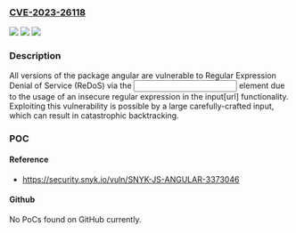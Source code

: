 ### [CVE-2023-26118](https://cve.mitre.org/cgi-bin/cvename.cgi?name=CVE-2023-26118)
![](https://img.shields.io/static/v1?label=Product&message=angular&color=blue)
![](https://img.shields.io/static/v1?label=Version&message=0%3C%20*%20&color=brighgreen)
![](https://img.shields.io/static/v1?label=Vulnerability&message=Regular%20Expression%20Denial%20of%20Service%20(ReDoS)&color=brighgreen)

### Description

All versions of the package angular are vulnerable to Regular Expression Denial of Service (ReDoS) via the <input type="url"> element due to the usage of an insecure regular expression in the input[url] functionality. Exploiting this vulnerability is possible by a large carefully-crafted input, which can result in catastrophic backtracking.

### POC

#### Reference
- https://security.snyk.io/vuln/SNYK-JS-ANGULAR-3373046

#### Github
No PoCs found on GitHub currently.

